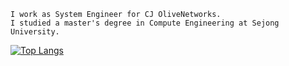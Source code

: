 <!--
### Hi there 👋


**junyoung1992/junyoung1992** is a ✨ _special_ ✨ repository because its `README.md` (this file) appears on your GitHub profile.

Here are some ideas to get you started:

- 🔭 I’m currently working on ...
- 🌱 I’m currently learning ...
- 👯 I’m looking to collaborate on ...
- 🤔 I’m looking for help with ...
- 💬 Ask me about ...
- 📫 How to reach me: ...
- 😄 Pronouns: ...
- ⚡ Fun fact: ...
-->

```
I work as System Engineer for CJ OliveNetworks.
I studied a master's degree in Compute Engineering at Sejong University.
```

[![Top Langs](https://github-readme-stats.vercel.app/api/top-langs/?username=junyoung1992&layout=compact&theme=dracula)](https://github.com/anuraghazra/github-readme-stats)
